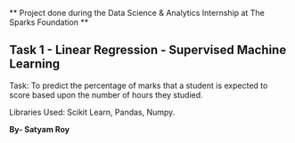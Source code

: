 ** Project done during the Data Science & Analytics Internship at The Sparks Foundation **

## **Task 1 - Linear Regression - Supervised Machine Learning**
Task: To predict the percentage of marks that a student is expected to score based upon the number of hours they studied. 

Libraries Used: Scikit Learn, Pandas, Numpy.

**By- Satyam Roy**

